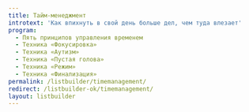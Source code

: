 ```yaml
---
title: Тайм-менеджмент
introtext: 'Как впихнуть в свой день больше дел, чем туда влезает'
program:
  - Пять принципов управления временем
  - Техника «Фокусировка»
  - Техника «Аутизм»
  - Техника «Пустая голова»
  - Техника «Режим»
  - Техника «Финализация»
permalink: /listbuilder/timemanagement/
redirect: /listbuilder-ok/timemanagement/
layout: listbuilder
---
```

